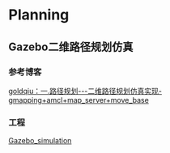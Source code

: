 # Planning

## Gazebo二维路径规划仿真

### 参考博客

[goldqiu：一.路径规划---二维路径规划仿真实现-gmapping+amcl+map_server+move_base](https://zhuanlan.zhihu.com/p/455852721)

### 工程

[Gazebo_simulation](https://github.com/goldqiu/Mapping-Localization-Planning-Learning/tree/main/Planning/Gazebo_simulation)